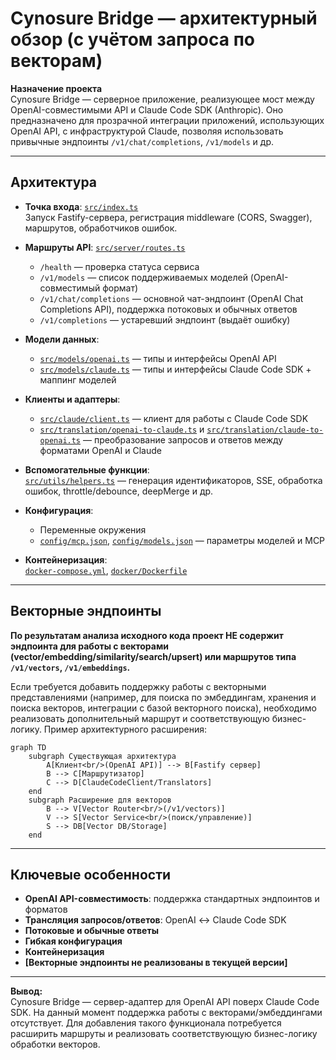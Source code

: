 # Cynosure Bridge — архитектурный обзор (с учётом запроса по векторам)

**Назначение проекта**  
Cynosure Bridge — серверное приложение, реализующее мост между OpenAI-совместимыми API и Claude Code SDK (Anthropic). Оно предназначено для прозрачной интеграции приложений, использующих OpenAI API, с инфраструктурой Claude, позволяя использовать привычные эндпоинты `/v1/chat/completions`, `/v1/models` и др.

---

## Архитектура

- **Точка входа**: [`src/index.ts`](src/index.ts:1)  
  Запуск Fastify-сервера, регистрация middleware (CORS, Swagger), маршрутов, обработчиков ошибок.

- **Маршруты API**: [`src/server/routes.ts`](src/server/routes.ts:1)  
  - `/health` — проверка статуса сервиса
  - `/v1/models` — список поддерживаемых моделей (OpenAI-совместимый формат)
  - `/v1/chat/completions` — основной чат-эндпоинт (OpenAI Chat Completions API), поддержка потоковых и обычных ответов
  - `/v1/completions` — устаревший эндпоинт (выдаёт ошибку)

- **Модели данных**:
  - [`src/models/openai.ts`](src/models/openai.ts:1) — типы и интерфейсы OpenAI API
  - [`src/models/claude.ts`](src/models/claude.ts:1) — типы и интерфейсы Claude Code SDK + маппинг моделей

- **Клиенты и адаптеры**:
  - [`src/claude/client.ts`](src/claude/client.ts:1) — клиент для работы с Claude Code SDK
  - [`src/translation/openai-to-claude.ts`](src/translation/openai-to-claude.ts:1) и [`src/translation/claude-to-openai.ts`](src/translation/claude-to-openai.ts:1) — преобразование запросов и ответов между форматами OpenAI и Claude

- **Вспомогательные функции**:  
  [`src/utils/helpers.ts`](src/utils/helpers.ts:1) — генерация идентификаторов, SSE, обработка ошибок, throttle/debounce, deepMerge и др.

- **Конфигурация**:
  - Переменные окружения
  - [`config/mcp.json`](config/mcp.json), [`config/models.json`](config/models.json) — параметры моделей и MCP

- **Контейнеризация**:  
  [`docker-compose.yml`](docker-compose.yml:1), [`docker/Dockerfile`](docker/Dockerfile:1)

---

## Векторные эндпоинты

**По результатам анализа исходного кода проект НЕ содержит эндпоинта для работы с векторами (vector/embedding/similarity/search/upsert) или маршрутов типа `/v1/vectors`, `/v1/embeddings`.**

Если требуется добавить поддержку работы с векторными представлениями (например, для поиска по эмбеддингам, хранения и поиска векторов, интеграции с базой векторного поиска), необходимо реализовать дополнительный маршрут и соответствующую бизнес-логику. Пример архитектурного расширения:

```mermaid
graph TD
    subgraph Существующая архитектура
        A[Клиент<br/>(OpenAI API)] --> B[Fastify сервер]
        B --> C[Маршрутизатор]
        C --> D[ClaudeCodeClient/Translators]
    end
    subgraph Расширение для векторов
        B --> V[Vector Router<br/>(/v1/vectors)]
        V --> S[Vector Service<br/>(поиск/управление)]
        S --> DB[Vector DB/Storage]
    end
```

---

## Ключевые особенности

- **OpenAI API-совместимость**: поддержка стандартных эндпоинтов и форматов
- **Трансляция запросов/ответов**: OpenAI ↔️ Claude Code SDK
- **Потоковые и обычные ответы**
- **Гибкая конфигурация**
- **Контейнеризация**
- **[Векторные эндпоинты не реализованы в текущей версии]**

---

**Вывод:**  
Cynosure Bridge — сервер-адаптер для OpenAI API поверх Claude Code SDK. На данный момент поддержка работы с векторами/эмбеддингами отсутствует. Для добавления такого функционала потребуется расширить маршруты и реализовать соответствующую бизнес-логику обработки векторов.
